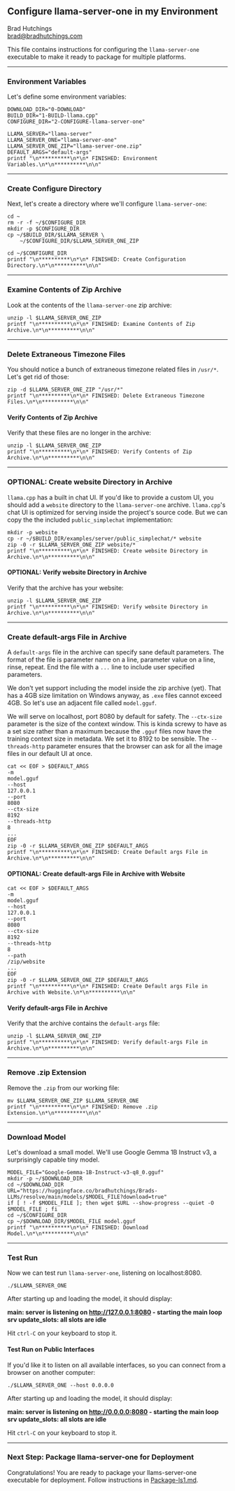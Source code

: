 ## Configure llama-server-one in my Environment

Brad Hutchings<br/>
brad@bradhutchings.com

This file contains instructions for configuring the `llama-server-one` executable to make it ready to package for multiple platforms.

---
### Environment Variables

Let's define some environment variables:
```
DOWNLOAD_DIR="0-DOWNLOAD"
BUILD_DIR="1-BUILD-llama.cpp"
CONFIGURE_DIR="2-CONFIGURE-llama-server-one"

LLAMA_SERVER="llama-server"
LLAMA_SERVER_ONE="llama-server-one"
LLAMA_SERVER_ONE_ZIP="llama-server-one.zip"
DEFAULT_ARGS="default-args"
printf "\n**********\n*\n* FINISHED: Environment Variables.\n*\n**********\n\n"
```

---
### Create Configure Directory

Next, let's create a directory where we'll configure `llama-server-one`:
```
cd ~
rm -r -f ~/$CONFIGURE_DIR
mkdir -p $CONFIGURE_DIR
cp ~/$BUILD_DIR/$LLAMA_SERVER \
    ~/$CONFIGURE_DIR/$LLAMA_SERVER_ONE_ZIP

cd ~/$CONFIGURE_DIR
printf "\n**********\n*\n* FINISHED: Create Configuration Directory.\n*\n**********\n\n"
```

---
### Examine Contents of Zip Archive

Look at the contents of the `llama-server-one` zip archive:
```
unzip -l $LLAMA_SERVER_ONE_ZIP 
printf "\n**********\n*\n* FINISHED: Examine Contents of Zip Archive.\n*\n**********\n\n"
```

---
### Delete Extraneous Timezone Files

You should notice a bunch of extraneous timezone related files in `/usr/*`. Let's get rid of those:
```
zip -d $LLAMA_SERVER_ONE_ZIP "/usr/*"
printf "\n**********\n*\n* FINISHED: Delete Extraneous Timezone Files.\n*\n**********\n\n"
```

#### Verify Contents of Zip Archive

Verify that these files are no longer in the archive:
```
unzip -l $LLAMA_SERVER_ONE_ZIP 
printf "\n**********\n*\n* FINISHED: Verify Contents of Zip Archive.\n*\n**********\n\n"
```

---
### OPTIONAL: Create website Directory in Archive

`llama.cpp` has a built in chat UI. If you'd like to provide a custom UI, you should add a `website` directory to the `llama-server-one` archive. `llama.cpp`'s chat UI is optimized for serving inside the project's source code. But we can copy the the included `public_simplechat` implementation:
```
mkdir -p website
cp -r ~/$BUILD_DIR/examples/server/public_simplechat/* website
zip -0 -r $LLAMA_SERVER_ONE_ZIP website/*
printf "\n**********\n*\n* FINISHED: Create website Directory in Archive.\n*\n**********\n\n"
```

#### OPTIONAL: Verify website Directory in Archive

Verify that the archive has your website:
```
unzip -l $LLAMA_SERVER_ONE_ZIP 
printf "\n**********\n*\n* FINISHED: Verify website Directory in Archive.\n*\n**********\n\n"
```

---
### Create default-args File in Archive

A `default-args` file in the archive can specify sane default parameters. The format of the file is parameter name on a line, parameter value on a line, rinse, repeat. End the file with a `...` line to include user specified parameters.

We don't yet support including the model inside the zip archive (yet). That has a 4GB size limitation on Windows anyway, as `.exe` files cannot exceed 4GB. So let's use an adjacent file called `model.gguf`.

We will serve on localhost, port 8080 by default for safety. The `--ctx-size` parameter is the size of the context window. This is kinda screwy to have as a set size rather than a maximum because the `.gguf` files now have the training context size in metadata. We set it to 8192 to be sensible. The `--threads-http` parameter ensures that the browser can ask for all the image files in our default UI at once.
```
cat << EOF > $DEFAULT_ARGS
-m
model.gguf
--host
127.0.0.1
--port
8080
--ctx-size
8192
--threads-http
8
...
EOF
zip -0 -r $LLAMA_SERVER_ONE_ZIP $DEFAULT_ARGS
printf "\n**********\n*\n* FINISHED: Create Default args File in Archive.\n*\n**********\n\n"
```

#### OPTIONAL: Create default-args File in Archive with Website
```
cat << EOF > $DEFAULT_ARGS
-m
model.gguf
--host
127.0.0.1
--port
8080
--ctx-size
8192
--threads-http
8
--path
/zip/website
...
EOF
zip -0 -r $LLAMA_SERVER_ONE_ZIP $DEFAULT_ARGS
printf "\n**********\n*\n* FINISHED: Create Default args File in Archive with Website.\n*\n**********\n\n"
```

#### Verify default-args File in Archive

Verify that the archive contains the `default-args` file:
```
unzip -l $LLAMA_SERVER_ONE_ZIP 
printf "\n**********\n*\n* FINISHED: Verify default-args File in Archive.\n*\n**********\n\n"
```

---
### Remove .zip Extension

Remove the `.zip` from our working file:
```
mv $LLAMA_SERVER_ONE_ZIP $LLAMA_SERVER_ONE
printf "\n**********\n*\n* FINISHED: Remove .zip Extension.\n*\n**********\n\n"
```

---
### Download Model

Let's download a small model. We'll use Google Gemma 1B Instruct v3, a surprisingly capable tiny model.
```
MODEL_FILE="Google-Gemma-1B-Instruct-v3-q8_0.gguf"
mkdir -p ~/$DOWNLOAD_DIR
cd ~/$DOWNLOAD_DIR
URL="https://huggingface.co/bradhutchings/Brads-LLMs/resolve/main/models/$MODEL_FILE?download=true"
if [ ! -f $MODEL_FILE ]; then wget $URL --show-progress --quiet -O $MODEL_FILE ; fi
cd ~/$CONFIGURE_DIR
cp ~/$DOWNLOAD_DIR/$MODEL_FILE model.gguf
printf "\n**********\n*\n* FINISHED: Download Model.\n*\n**********\n\n"
```

---
### Test Run

Now we can test run `llama-server-one`, listening on localhost:8080.
```
./$LLAMA_SERVER_ONE
```

After starting up and loading the model, it should display:

**main: server is listening on http://127.0.0.1:8080 - starting the main loop**<br/>
**srv  update_slots: all slots are idle**

Hit `ctrl-C` on your keyboard to stop it.

#### Test Run on Public Interfaces

If you'd like it to listen on all available interfaces, so you can connect from a browser on another computer:
```
./$LLAMA_SERVER_ONE --host 0.0.0.0
```

After starting up and loading the model, it should display:

**main: server is listening on http://0.0.0.0:8080 - starting the main loop**<br/>
**srv  update_slots: all slots are idle**

Hit `ctrl-C` on your keyboard to stop it.

---
### Next Step: Package llama-server-one for Deployment
Congratulations! You are ready to package your llams-server-one executable for deployment. Follow instructions in [Package-ls1.md](Package-ls1.md).

